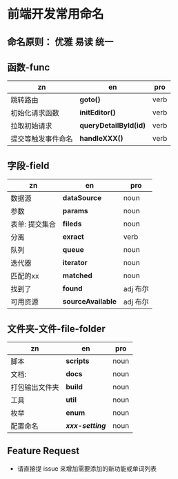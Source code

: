 # 前端开发常用命名

## 命名原则： 优雅 易读  统一


## 函数-func 
| zn | en | pro |
| --- | --- | --- | 
| 跳转路由 | **goto()** | verb
| 初始化请求函数 |  **initEditor()**|verb
| 拉取初始请求 | **queryDetailById(id)**| verb
| 提交等触发事件命名 | **handleXXX()** | verb
## 字段-field
| zn | en | pro |
| --- | --- | --- | 
| 数据源| **dataSource** | noun
|参数| **params** | noun
| 表单: 提交集合| **fileds** | noun
| 分离| **exract** |verb
| 队列|**queue** | noun
| 迭代器 | **iterator** | noun |
| 匹配的xx | **matched**| noun|
|找到了|**found** | adj 布尔
| 可用资源| **sourceAvailable**| adj 布尔

## 文件夹-文件-file-folder

| zn | en | pro |
| --- | --- | --- |
| 脚本| **scripts**| noun
| 文档:|**docs**| noun
|打包输出文件夹 | **build**| noun
|工具| **util**| noun
|枚举| **enum** | noun
|配置命名| ***xxx-setting***| noun
## Feature Request
* 请直接提 issue 来增加需要添加的新功能或单词列表